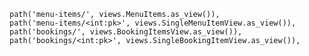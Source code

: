     path('menu-items/', views.MenuItems.as_view()),
    path('menu-items/<int:pk>', views.SingleMenuItemView.as_view()),
    path('bookings/', views.BookingItemsView.as_view()),
    path('bookings/<int:pk>', views.SingleBookingItemView.as_view()),
